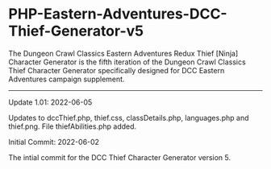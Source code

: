 # PHP-Eastern-Adventures-DCC-Thief-Generator-v5
The Dungeon Crawl Classics Eastern Adventures Redux Thief [Ninja] Character Generator is the fifth iteration of the Dungeon Crawl Classics Thief Character Generator specifically designed for DCC Eastern Adventures campaign supplement.

--------------

Update 1.01: 2022-06-05

Updates to dccThief.php, thief.css, classDetails.php, languages.php and thief.png.  File thiefAbilities.php added.


Initial Commit: 2022-06-02

The intial commit for the DCC Thief Character Generator version 5.
